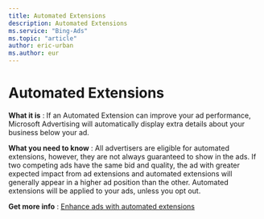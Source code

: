 ```yaml
---
title: Automated Extensions
description: Automated Extensions
ms.service: "Bing-Ads"
ms.topic: "article"
author: eric-urban
ms.author: eur
---
```


# Automated Extensions

**What it is** : If an Automated Extension can improve your ad performance, Microsoft Advertising will automatically display extra details about your business below your ad.

**What you need to know** : All advertisers are eligible for automated extensions, however, they are not always guaranteed to show in the ads. If two competing ads have the same bid and quality, the ad with greater expected impact from ad extensions and automated extensions will generally appear in a higher ad position than the other. Automated extensions will be applied to your ads, unless you opt out.

**Get more info** : [Enhance ads with automated extensions](../hlp_BA_CONC_AutomatedExtensions.md)


